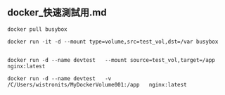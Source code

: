 docker_快速測試用.md
---
	docker pull busybox 

	docker run -it -d --mount type=volume,src=test_vol,dst=/var busybox


	docker run -d --name devtest   --mount source=test_vol,target=/app    nginx:latest

	docker run -d --name devtest   -v /C/Users/wistronits/MyDockerVolume001:/app   nginx:latest


	